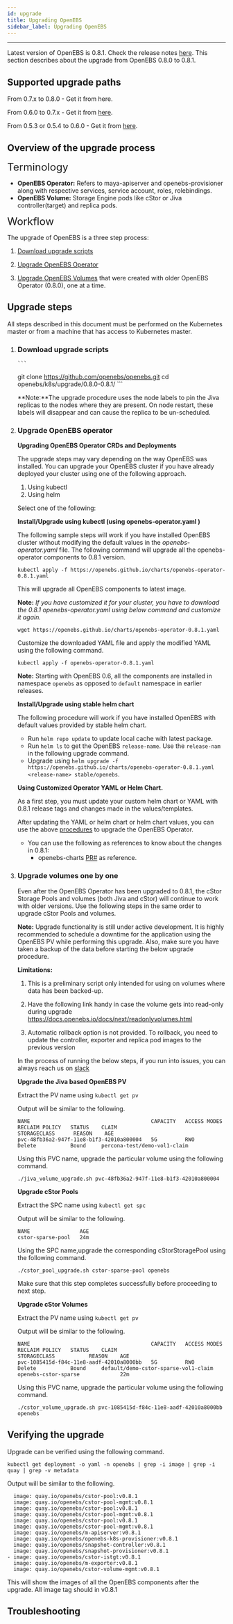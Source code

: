 ```yaml
---
id: upgrade
title: Upgrading OpenEBS
sidebar_label: Upgrading OpenEBS
---
```

------

Latest version of OpenEBS is 0.8.1. Check the release notes [here]().  This section describes about the upgrade from OpenEBS 0.8.0 to 0.8.1.

## Supported upgrade paths

From 0.7.x to 0.8.0 - Get it from here.

From 0.6.0 to 0.7.x - Get it from [here](https://v07-docs.openebs.io/docs/next/upgrade.html).

From 0.5.3 or 0.5.4 to 0.6.0 - Get it from [here](https://v06-docs.openebs.io/docs/next/upgrade.html).



## Overview of the upgrade process

<font size="5">Terminology</font>

- **OpenEBS Operator:** Refers to maya-apiserver and openebs-provisioner along with respective services, service account, roles, rolebindings.
- **OpenEBS Volume:** Storage Engine pods like cStor or Jiva controller(target)  and replica pods.

<font size="5">Workflow</font>

The upgrade of OpenEBS is a three step process:

1. [Download upgrade scripts](/docs/next/upgrade.html#download-upgrade-scripts)

2. [Upgrade  OpenEBS Operator](/docs/next/upgrade.html#upgrade-openebs-operator)

3. [Upgrade OpenEBS Volumes](/docs/next/upgrade.html#upgrade-volumes-one-by-one) that were created with older OpenEBS Operator (0.8.0), one at a time.

   

## Upgrade steps 

All steps described in this document must be performed on the Kubernetes master or from a machine that has access to Kubernetes master.

1. ### Download upgrade scripts

       ```
    git clone https://github.com/openebs/openebs.git
    cd openebs/k8s/upgrade/0.8.0-0.8.1/
       ```

    **Note:**The upgrade  procedure uses the node labels to pin the Jiva replicas to the nodes where they are present. On node restart, these labels will disappear and can cause the replica to be un-scheduled.

2. ### Upgrade OpenEBS operator

   **Upgrading OpenEBS Operator CRDs and Deployments**

   The upgrade steps may vary depending on the way OpenEBS was installed. You can upgrade your OpenEBS cluster if you have already deployed your cluster using one of the following approach.

   1. Using kubectl
   2. Using helm

   Select one of the following:

   **Install/Upgrade using kubectl (using openebs-operator.yaml )**

   The following sample steps will work if you have installed OpenEBS cluster without modifying the default values in the *openebs-operator.yaml* file.  The following command will upgrade all the openebs-operator components to 0.8.1 version.  

   ```
   kubectl apply -f https://openebs.github.io/charts/openebs-operator-0.8.1.yaml
   ```

   This will upgrade all OpenEBS components to latest image.

   **Note:** *If you have customized it for your cluster, you have to download the 0.8.1 openebs-operator.yaml using below command and customize it again.* 

   ```
   wget https://openebs.github.io/charts/openebs-operator-0.8.1.yaml
   ```

   Customize the downloaded YAML file and apply the modified YAML using the following command.

   ```
   kubectl apply -f openebs-operator-0.8.1.yaml
   ```

   **Note:** Starting with OpenEBS 0.6, all the components are installed in namespace `openebs` as opposed to `default` namespace in earlier releases.

   **Install/Upgrade using stable helm chart**

   The following procedure will work if you have installed OpenEBS with default values provided by stable helm chart.

   - Run `helm repo update` to update local cache with latest package.
   - Run `helm ls` to get the OpenEBS `release-name`. Use the `release-nam` in the following upgrade command.
   - Upgrade using `helm upgrade -f https://openebs.github.io/charts/openebs-operator-0.8.1.yaml <release-name> stable/openebs`.

   **Using Customized Operator YAML or Helm Chart.**

   As a first step, you must update your custom helm chart or YAML with 0.8.1 release tags and changes made in the values/templates.

   After updating the YAML or helm chart or helm chart values, you can use the above [procedures](https://staging-docs.openebs.io/docs/next/upgrade.html#install-upgrade-using-table-openebs-helm-chart) to upgrade the OpenEBS Operator.

   - You can use the following as references to know about the changes in 0.8.1:
     - openebs-charts [PR#](https://github.com/openebs/openebs/pull/) as reference.

3. ### Upgrade volumes one by one

    Even after the OpenEBS Operator has been upgraded to 0.8.1, the cStor Storage Pools and volumes (both Jiva and cStor) will continue to work with older versions. Use the following steps in the same order to upgrade cStor Pools and volumes.

    **Note:** Upgrade functionality is still under active development. It is highly recommended to schedule a downtime for the application using the OpenEBS PV while performing this upgrade. Also, make sure you have taken a backup of the data before starting the below upgrade procedure.

    **Limitations:**

    1. This is a preliminary script only intended for using on volumes where data has been backed-up.

    2. Have the following link handy in case the volume gets into read-only during upgrade <https://docs.openebs.io/docs/next/readonlyvolumes.html>

    3. Automatic rollback option is not provided. To rollback, you need to update the controller, exporter and replica pod images to the previous version

    In the process of running the below steps, if you run into issues, you can always reach us on [slack](https://openebs-community.slack.com/messages/C3NPGQ6G3/)

    **Upgrade the Jiva based OpenEBS PV**

    Extract the PV name using `kubectl get pv`

    Output will be similar to the following.

    ```
    NAME                                       CAPACITY   ACCESS MODES   RECLAIM POLICY   STATUS    CLAIM                          STORAGECLASS      REASON    AGE
    pvc-48fb36a2-947f-11e8-b1f3-42010a800004   5G         RWO            Delete           Bound     percona-test/demo-vol1-claim
    ```

    Using this PVC name, upgrade the particular volume using the following command. ​	

    ```
    ./jiva_volume_upgrade.sh pvc-48fb36a2-947f-11e8-b1f3-42010a800004
    ```

    **Upgrade cStor Pools**

    Extract the SPC name using `kubectl get spc`

    Output will be similar to the following.

    ```
    NAME                AGE
    cstor-sparse-pool   24m
    ```

    Using the SPC name,upgrade the corresponding cStorStoragePool using the following command.

    ```
    ./cstor_pool_upgrade.sh cstor-sparse-pool openebs
    ```

    Make sure that this step completes successfully before proceeding to next step.

    **Upgrade cStor Volumes**

    Extract the PV name using `kubectl get pv`

    Output will be similar to the following.

    ```
    NAME                                       CAPACITY   ACCESS MODES   RECLAIM POLICY   STATUS    CLAIM                                  STORAGECLASS           REASON    AGE
    pvc-1085415d-f84c-11e8-aadf-42010a8000bb   5G         RWO            Delete           Bound     default/demo-cstor-sparse-vol1-claim   openebs-cstor-sparse             22m
    ```

    Using this PVC name, upgrade the particular volume using the following command.

    ```
    ./cstor_volume_upgrade.sh pvc-1085415d-f84c-11e8-aadf-42010a8000bb openebs
    ```

## Verifying the upgrade

Upgrade can be verified using the following command.

```
kubectl get deployment -o yaml -n openebs | grep -i image | grep -i quay | grep -v metadata
```

Output will be similar to the following.

```
  image: quay.io/openebs/cstor-pool:v0.8.1
  image: quay.io/openebs/cstor-pool-mgmt:v0.8.1
  image: quay.io/openebs/cstor-pool:v0.8.1
  image: quay.io/openebs/cstor-pool-mgmt:v0.8.1
  image: quay.io/openebs/cstor-pool:v0.8.1
  image: quay.io/openebs/cstor-pool-mgmt:v0.8.1
  image: quay.io/openebs/m-apiserver:v0.8.1
  image: quay.io/openebs/openebs-k8s-provisioner:v0.8.1
  image: quay.io/openebs/snapshot-controller:v0.8.1
  image: quay.io/openebs/snapshot-provisioner:v0.8.1
- image: quay.io/openebs/cstor-istgt:v0.8.1
  image: quay.io/openebs/m-exporter:v0.8.1
  image: quay.io/openebs/cstor-volume-mgmt:v0.8.1
```

This will show the images of all the OpenEBS components after the upgrade. All image tag should in v0.8.1

## Troubleshooting 

<TBD>

<!-- Hotjar Tracking Code for https://docs.openebs.io -->

<script>
   (function(h,o,t,j,a,r){
       h.hj=h.hj||function(){(h.hj.q=h.hj.q||[]).push(arguments)};
       h._hjSettings={hjid:785693,hjsv:6};
       a=o.getElementsByTagName('head')[0];
       r=o.createElement('script');r.async=1;
       r.src=t+h._hjSettings.hjid+j+h._hjSettings.hjsv;
       a.appendChild(r);
   })(window,document,'https://static.hotjar.com/c/hotjar-','.js?sv=');
</script>


<!-- Global site tag (gtag.js) - Google Analytics -->
<script async src="https://www.googletagmanager.com/gtag/js?id=UA-92076314-12"></script>
<script>
  window.dataLayer = window.dataLayer || [];
  function gtag(){dataLayer.push(arguments);}
  gtag('js', new Date());

  gtag('config', 'UA-92076314-12');
</script>
